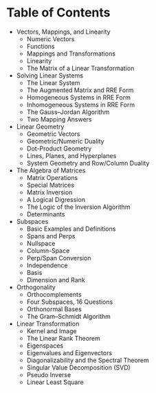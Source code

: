 # Table of Contents
  - Vectors, Mappings, and Linearity 
    - Numeric Vectors 
    - Functions 
    - Mappings and Transformations 
    - Linearity 
    - The Matrix of a Linear Transformation 
  - Solving Linear Systems 
    - The Linear System 
    - The Augmented Matrix and RRE Form 
    - Homogeneous Systems in RRE Form 
    - Inhomogeneous Systems in RRE Form 
    - The Gauss–Jordan Algorithm 
    - Two Mapping Answers 
  - Linear Geometry 
    - Geometric Vectors 
    - Geometric/Numeric Duality 
    - Dot-Product Geometry 
    - Lines, Planes, and Hyperplanes 
    - System Geometry and Row/Column Duality 
  - The Algebra of Matrices 
    - Matrix Operations 
    - Special Matrices 
    - Matrix Inversion 
    - A Logical Digression 
    - The Logic of the Inversion Algorithm 
    - Determinants 
  - Subspaces 
    - Basic Examples and Definitions 
    - Spans and Perps 
    - Nullspace 
    - Column-Space 
    - Perp/Span Conversion 
    - Independence 
    - Basis 
    - Dimension and Rank 
  - Orthogonality 
    - Orthocomplements 
    - Four Subspaces, 16 Questions 
    - Orthonormal Bases 
    - The Gram–Schmidt Algorithm
- Linear Transformation
	- Kernel and Image
	- The Linear Rank Theorem
	- Eigenspaces
	- Eigenvalues and Eigenvectors
	- Diagonalizability and the Spectral Theorem
	- Singular Value Decomposition (SVD)
	- Pseudo Inverse
	- Linear Least Square